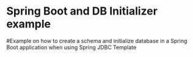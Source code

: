 # Spring Boot and DB Initializer example

#Example on how to create a schema and initialize database in a Spring Boot application when using Spring JDBC Template


